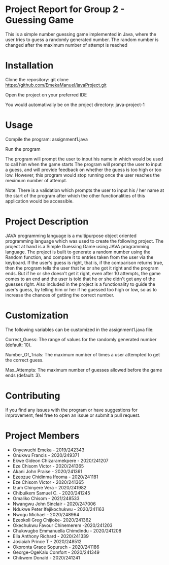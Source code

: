 # Project Report for Group 2 - Guessing Game

This is a simple number guessing game implemented in Java, where the user tries to guess a randomly generated number.
The random number is changed after the maximum number of attempt is reached

# Installation

Clone the repository: git clone https://github.com/EmekaManuel/javaProject.git

Open the project on your preferred IDE

You would automativally be on the project directory: java-project-1

# Usage

Compile the program: assignment1.java

Run the program

The program will prompt the user to input his name in which would be used to call him when the game starts
The program will prompt the user to input a guess, and will provide feedback on whether the guess is too high or too low. However, this program would stop running once the user reaches the meximum number of attempt.

Note: There is a validation which prompts the user to input his / her name at the start of the program after which the other functionalities of this application would be accessible.

# Project Description

JAVA programming language is a multipurpose object oriented programming language which was used to create the following project.
The project at hand is a Simple Guessing Game using JAVA programming language. The project is built to generate a random number using the Random function, and compare it to entries taken from the user via the keyboard. If the user's guess is right, that is, if the comparison returns true, then the program tells the user that he or she got it right and the program ends. But if he or she doesn't get it right, even after 10 attempts, the game comes to an end and the user is told that he or she didn't get any of the guesses right.
Also included in the project is a functionality to guide the user's guess, by telling him or her if he guessed too high or low, so as to increase the chances of getting the correct number.

# Customization

The following variables can be customized in the assignment1.java file:

Correct_Guess: The range of values for the randomly generated number (default: 10).

Number_Of_Trials: The maximum number of times a user attempted to get the correct guess.

Max_Attempts: The maximum number of guesses allowed before the game ends (default: 3).

# Contributing

If you find any issues with the program or have suggestions for improvement, feel free to open an issue or submit a pull request.

# Project Members

- Onyewuchi Emeka - 2019/242343
- Onukwu Francis - 2020/249371
- Ekwe Gideon Chizaramekpere - 2020/241207
- Eze Chisom Victor - 2020/241365
- Akani John Praise - 2020/241361
- Ezeozue Chidinma Ifeoma - 2020/241181
- Eze Chisom Victor - 2020/241365
- Izum Chinyere Vera - 2020/241982
- Chibuikem Samuel C. - 2020/241245
- Omaliko Chisom - 2021/248533
- Nwangwu John Sinclair - 2020/247006
- Ndukwe Peter Ifejikochukwu - 2020/241163
- Nwogu Michael - 2020/248964
- Ezeokoli Greg Chijioke- 2020/241362
- Okechukwu Favour Chinemerem -2020/241203
- Chukwugbo Emmanuella Chimdindu - 2020/241208
- Ella Anthony Richard - 2020/241339
- Josiaiah Prince T - 2020/248512
- Okoronta Grace Sopuruch - 2020/241186
- George-OgeKalu Comfort - 2020/241349
- Chikwem Donald - 2020/241241
